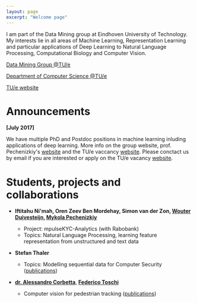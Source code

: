 ```yaml
---
layout: page
excerpt: "Welcome page"
---
```



I am part of the Data Mining group at Eindhoven University of Technology. My interests lie in all areas of Machine Learning, Representation Learning and particular applications of Deep Learning to Natural Language Processing, Computational Biology and Computer Vision.

[Data Mining Group @TU/e](https://www.tue.nl/en/research/research-centers/data-science-center-eindhoven-dsce/research/dsce-research-groups/data-mining-dm/)

[Department of Computer Science @TU/e](http://w3.win.tue.nl/en/)

[TU/e website](http://www.tue.nl)


# Announcements

**[July 2017]**

We have multiple PhD and Postdoc positions in machine learning inluding applications of deep learning. More info on the group website, prof. Pechenizkiy's [website](http://www.win.tue.nl/~mpechen/) and the TU/e vaccancy [website](https://jobs.tue.nl/en/vacancies.html). Please conctact us by email if you are interested or apply on the TU/e vacancy [website](https://jobs.tue.nl/en/vacancies.html). 

# Students, projects and collaborations

* **Iftitahu Ni'mah, Oren Zeev Ben Mordehay, Simon van der Zon, [Wouter Duivesteijn](http://wwwis.win.tue.nl/~wouter/), [Mykola Pechenizkiy](http://www.win.tue.nl/~mpechen/)**
	* Project: mpulseKYC-Analytics (with Rabobank)
	* Topics: Natural Language Processing, learning feature representation from unstructured and text data

* **Stefan Thaler** 
	* Topics: Modelling sequential data for Computer Security ([publications]({{site.ur}}/publications/))

* [**dr. Alessandro Corbetta**](http://corbetta.phys.tue.nl/), [**Federico Toschi**](http://toschi.phys.tue.nl/)
	* Computer vision for pedestrian tracking ([publications]({{site.url}}/publications/))
